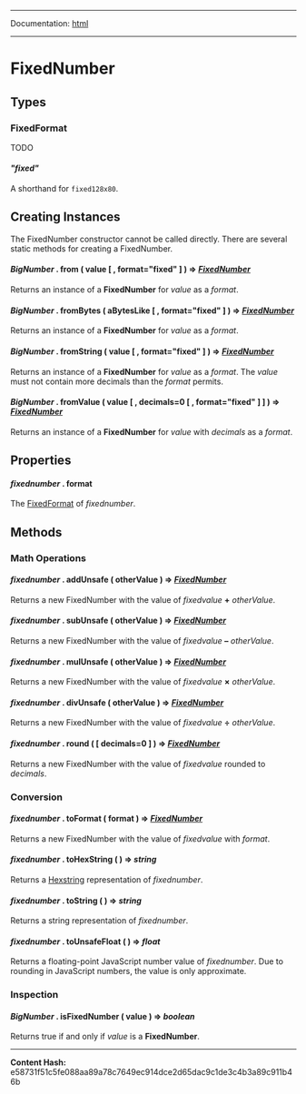 -----

Documentation: [html](https://docs-beta.ethers.io/)

-----


FixedNumber
===========



Types
-----



### FixedFormat


TODO


#### ***"fixed"***

A shorthand for `fixed128x80`.




Creating Instances
------------------


The FixedNumber constructor cannot be called directly. There are several
static methods for creating a FixedNumber.


#### *BigNumber* . **from** ( value [  , format="fixed" ]  )  **=>** *[FixedNumber](./)*

Returns an instance of a **FixedNumber** for *value* as a *format*.




#### *BigNumber* . **fromBytes** ( aBytesLike [  , format="fixed" ]  )  **=>** *[FixedNumber](./)*

Returns an instance of a **FixedNumber** for *value* as a *format*.




#### *BigNumber* . **fromString** ( value [  , format="fixed" ]  )  **=>** *[FixedNumber](./)*

Returns an instance of a **FixedNumber** for *value* as a *format*. The *value* must
not contain more decimals than the *format* permits.




#### *BigNumber* . **fromValue** ( value [  , decimals=0 [  , format="fixed" ]  ]  )  **=>** *[FixedNumber](./)*

Returns an instance of a **FixedNumber** for *value* with *decimals* as a *format*.




Properties
----------



#### *fixednumber* . **format**

The [FixedFormat](./) of *fixednumber*.




Methods
-------



### Math Operations



#### *fixednumber* . **addUnsafe** ( otherValue )  **=>** *[FixedNumber](./)*

Returns a new FixedNumber with the value of *fixedvalue* **+** *otherValue*.




#### *fixednumber* . **subUnsafe** ( otherValue )  **=>** *[FixedNumber](./)*

Returns a new FixedNumber with the value of *fixedvalue* **&ndash;** *otherValue*.




#### *fixednumber* . **mulUnsafe** ( otherValue )  **=>** *[FixedNumber](./)*

Returns a new FixedNumber with the value of *fixedvalue* **&times;** *otherValue*.




#### *fixednumber* . **divUnsafe** ( otherValue )  **=>** *[FixedNumber](./)*

Returns a new FixedNumber with the value of *fixedvalue* **&#247;** *otherValue*.




#### *fixednumber* . **round** (  [ decimals=0 ]  )  **=>** *[FixedNumber](./)*

Returns a new FixedNumber with the value of *fixedvalue* rounded to *decimals*.




### Conversion



#### *fixednumber* . **toFormat** ( format )  **=>** *[FixedNumber](./)*

Returns a new FixedNumber with the value of *fixedvalue* with *format*.




#### *fixednumber* . **toHexString** (  )  **=>** *string*

Returns a [Hexstring](../bytes) representation of *fixednumber*.




#### *fixednumber* . **toString** (  )  **=>** *string*

Returns a string representation of *fixednumber*.




#### *fixednumber* . **toUnsafeFloat** (  )  **=>** *float*

Returns a floating-point JavaScript number value of *fixednumber*.
Due to rounding in JavaScript numbers, the value is only approximate.




### Inspection



#### *BigNumber* . **isFixedNumber** ( value )  **=>** *boolean*

Returns true if and only if *value* is a **FixedNumber**.





-----
**Content Hash:** e58731f51c5fe088aa89a78c7649ec914dce2d65dac9c1de3c4b3a89c911b46b